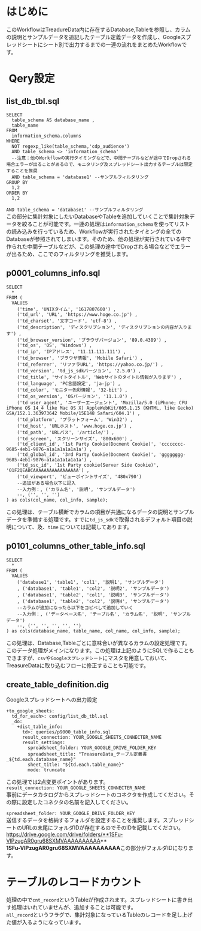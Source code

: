 # はじめに  
このWorkflowはTreadureData内に存在するDatabase,Tableを参照し、カラムの説明とサンプルデータを追記したテーブル定義データを作成し、Googleスプレッドシートにシート別で出力するまでの一連の流れをまとめたWorkflowです。
  
#  Qery設定  
## list_db_tbl.sql  
```
SELECT 
  table_schema AS database_name ,
  table_name 
FROM
  information_schema.columns
WHERE
  NOT regexp_like(table_schema,'cdp_audience')
  AND table_schema <> 'information_schema'
  --注意：他のWorkflowの実行タイミングなどで、中間テーブルなどが途中でDropされる場合エラーが出ることがあるので、モニタリング及スプレッドシート出力するテーブルは限定することを推奨
  AND table_schema = 'database1' --サンプルフィルタリング
GROUP BY
  1,2
ORDER BY
  1,2
```
  
`AND table_schema = 'database1' --サンプルフィルタリング`  
この部分に集計対象にしたいDatabaseやTableを追加していくことで集計対象データを絞ることが可能です。一連の処理は`information_schema`を使ってリストの読み込みを行っているため、Workflowが実行されたタイミングの全てのDatabaseが参照されてしまいます。そのため、他の処理が実行されている中で作られた中間テーブルなどが、この処理の途中でDropされる場合などでエラーが出るため、ここでのフィルタリングを推奨します。  

## p0001_columns_info.sql  
```
SELECT 
  * 
FROM (
  VALUES 
    ('time', 'UNIXタイム', '1617807600') , 
    ('td_url', 'URL', 'https://www.hoge.co.jp') , 
    ('td_charset', '文字コード', 'utf-8') ,
    ('td_description', 'ディスクリプション', 'ディスクリプションの内容が入ります') ,
    ('td_browser_version', 'ブラウザバージョン', '89.0.4389') ,
    ('td_os', 'OS', 'Windows') ,
    ('td_ip', 'IPアドレス', '11.11.111.111') ,
    ('td_browser', 'ブラウザ情報', 'Mobile Safari') ,
    ('td_referrer', 'リファラURL', 'https://yahoo.co.jp/') ,
    ('td_version', 'td_js_sdkバージョン', '2.5.0') ,
    ('td_title', 'サイトタイトル', 'Webサイトのタイトル情報が入ります') ,
    ('td_language', 'PC言語設定', 'ja-jp') ,
    ('td_color', 'モニター色彩情報', '32-bit') ,
    ('td_os_version', 'OSバージョン', '11.1.0') ,
    ('td_user_agent', 'ユーザーエージェント', 'Mozilla/5.0 (iPhone; CPU iPhone OS 14_4 like Mac OS X) AppleWebKit/605.1.15 (KHTML, like Gecko) GSA/152.1.363973642 Mobile/15E148 Safari/604.1') ,
    ('td_platform', 'プラットフォーム', 'Win32') ,
    ('td_host', 'URLホスト', 'www.hoge.co.jp') ,
    ('td_path', 'URLパス', '/article/') ,
    ('td_screen', 'スクリーンサイズ', '800x600') ,
    ('td_client_id', '1st Party Cookie(Docment Cookie)', 'cccccccc-9685-4eb1-9876-a1a1a1a1a1a1a') ,
    ('td_global_id', '3rd Party Cookie(Docment Cookie)', 'gggggggg-9685-4eb1-9876-a1a1a1a1a1a1a') ,
    ('td_ssc_id', '1st Party cookie(Server Side Cookie)', '01F2QEABCAAAAAAAAAAAAAAAAA') ,
    ('td_viewport', 'ビューポイントサイズ', '480x790') 
    --追加がある場合以下に記入
    --入力例：, ('カラム名', '説明', 'サンプルデータ') 
    --, ('', '', '') 
) as cols(col_name, col_info, sample);
```
  
この処理は、テーブル横断でカラムの項目が共通になるデータの説明とサンプルデータを準備する処理です。すでに`td_js_sdk`で取得されるデフォルト項目の説明について、及、`time` については記載してあります。  

## p0101_columns_other_table_info.sql  
```
SELECT 
  * 
FROM (
  VALUES 
    ('database1', 'table1', 'col1', '説明1', 'サンプルデータ') 
    , ('database1', 'table1', 'col2', '説明2', 'サンプルデータ') 
    , ('database1', 'table2', 'col1', '説明3', 'サンプルデータ') 
    , ('database1', 'table2', 'col2', '説明4', 'サンプルデータ') 
    --カラムが追加になったら以下をコピペして追加していく
    --入力例：, ('データベース名', 'テーブル名', 'カラム名', '説明', 'サンプルデータ') 
    --, ('', '', '', '', '') 
) as cols(database_name, table_name, col_name, col_info, sample);
```
  
この処理は、Database,Tableごとに意味合いが異なるカラムの設定処理です。このデータ処理がメインになります。この処理は上記のようにSQLで作ることもできますが、`csv`や`Googleスプレッドシート`にマスタを用意しておいて、TreasureDataに取り込むフローに修正することも可能です。
  
## create_table_definition.dig  
Googleスプレッドシートへの出力設定  
```
+to_google_sheets:
  td_for_each>: config/list_db_tbl.sql
  _do:
    +dist_table_info:
      td>: queries/p9000_table_info.sql
      result_connection: YOUR_GOOGLE_SHEETS_CONNECTER_NAME
      result_settings:
        spreadsheet_folder: YOUR_GOOGLE_DRIVE_FOLDER_KEY
        spreadsheet_title: "TreasureData_テーブル定義書_${td.each.database_name}"
        sheet_title: "${td.each.table_name}"
        mode: truncate
```
この処理では2点変更ポイントがあります。  
`result_connection: YOUR_GOOGLE_SHEETS_CONNECTER_NAME`  
事前にデータカタログからスプレッドシートのコネクタを作成してください。その際に設定したコネクタの名前を記入してください。  
  
`spreadsheet_folder: YOUR_GOOGLE_DRIVE_FOLDER_KEY`  
送信するデータを格納するフォルダを設定することを推奨します。スプレッドシートのURLの末尾にフォルダIDが存在するのでそのIDを記載してください。  
https://drive.google.com/drive/folders/**1SFu-VlPzugAR0gru68SXMVAAAAAAAAAA**  
**1SFu-VlPzugAR0gru68SXMVAAAAAAAAAA**この部分がフォルダIDになります。  

# テーブルのレコードカウント  
処理の中で`cnt_record`というTableが作成されます。スプレッドシートに書き出す処理はいれていませんが、追加することは可能です。  
`all_record`というフラグで、集計対象になっているTableのレコードを足し上げた値が入るようになっています。
